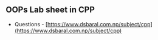 ## OOPs Lab sheet in CPP
 - Questions - [https://www.dsbaral.com.np/subject/cpp](https://www.dsbaral.com.np/subject/cpp)